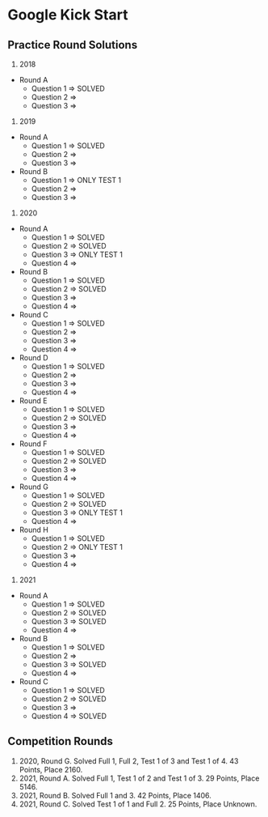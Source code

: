 # Google Kick Start

## Practice Round Solutions
1. 2018
  * Round A
    * Question 1 => SOLVED
    * Question 2 => 
    * Question 3 => 
1. 2019
  * Round A
    * Question 1 => SOLVED
    * Question 2 => 
    * Question 3 => 
  * Round B
    * Question 1 => ONLY TEST 1
    * Question 2 => 
    * Question 3 => 
1. 2020
  * Round A
    * Question 1 => SOLVED
    * Question 2 => SOLVED
    * Question 3 => ONLY TEST 1
    * Question 4 => 
  * Round B
    * Question 1 => SOLVED
    * Question 2 => SOLVED
    * Question 3 => 
    * Question 4 => 
  * Round C
    * Question 1 => SOLVED
    * Question 2 => 
    * Question 3 => 
    * Question 4 => 
  * Round D
    * Question 1 => SOLVED
    * Question 2 => 
    * Question 3 => 
    * Question 4 => 
  * Round E
    * Question 1 => SOLVED
    * Question 2 => SOLVED
    * Question 3 => 
    * Question 4 => 
  * Round F
    * Question 1 => SOLVED
    * Question 2 => SOLVED
    * Question 3 => 
    * Question 4 => 
  * Round G
    * Question 1 => SOLVED
    * Question 2 => SOLVED
    * Question 3 => ONLY TEST 1
    * Question 4 => 
  * Round H
    * Question 1 => SOLVED
    * Question 2 => ONLY TEST 1
    * Question 3 => 
    * Question 4 => 
1. 2021
  * Round A
    * Question 1 => SOLVED
    * Question 2 => SOLVED
    * Question 3 => SOLVED
    * Question 4 => 
  * Round B
    * Question 1 => SOLVED
    * Question 2 => 
    * Question 3 => SOLVED
    * Question 4 => 
  * Round C
    * Question 1 => SOLVED
    * Question 2 => SOLVED
    * Question 3 => 
    * Question 4 => SOLVED


## Competition Rounds
1. 2020, Round G. Solved Full 1, Full 2, Test 1 of 3 and Test 1 of 4. 43 Points, Place 2160.
1. 2021, Round A. Solved Full 1, Test 1 of 2 and Test 1 of 3. 29 Points, Place 5146.
1. 2021, Round B. Solved Full 1 and 3. 42 Points, Place 1406.
1. 2021, Round C. Solved Test 1 of 1 and Full 2. 25 Points, Place Unknown.